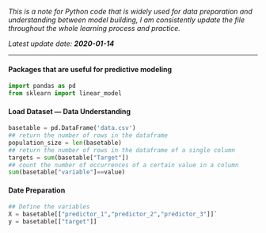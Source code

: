 *This is a note for Python code that is widely used for data preparation and understanding between model building, I am consistently update the file throughout the whole learning process and practice.*  

*Latest update date:* ***2020-01-14***
***

#### Packages that are useful for predictive modeling
```python
import pandas as pd
from sklearn import linear_model
```

#### Load Dataset — Data Understanding
```python
basetable = pd.DataFrame('data.csv')
## return the number of rows in the dataframe
population_size = len(basetable)
## return the number of rows in the dataframe of a single column
targets = sum(basetable["Target"])
## count the number of occurrences of a certain value in a column
sum(basetable["variable"]==value)
```

#### Date Preparation
```python
## Define the variables
X = basetable[["predictor_1","predictor_2","predictor_3"]]`
y = basetable[["target"]]
```
